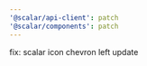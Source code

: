 ```yaml
---
'@scalar/api-client': patch
'@scalar/components': patch
---
```


fix: scalar icon chevron left update

